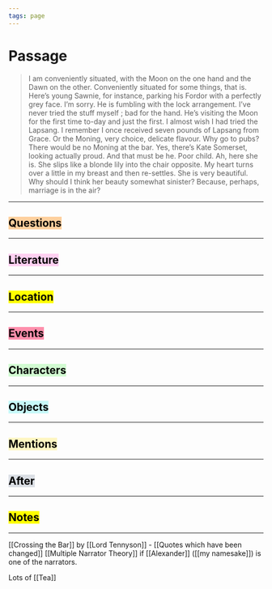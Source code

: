 ```yaml
---
tags: page
---
```

# Passage
> I am conveniently situated, with the Moon on the one hand and the Dawn on the other. Conveniently situated for some things, that is. Here’s young Sawnie, for instance, parking his Fordor with a perfectly grey face. I’m sorry. He is fumbling with the lock arrangement. I’ve never tried the stuff myself ; bad for the hand. He’s visiting the Moon for the first time to-day and just the first. I almost wish I had tried the Lapsang. I remember I once received seven pounds of Lapsang from Grace. Or the Moning, very choice, delicate flavour. Why go to pubs? There would be no Moning at the bar. Yes, there’s Kate Somerset, looking actually proud. And that must be he. Poor child. Ah, here she is. She slips like a blonde lily into the chair opposite. My heart turns over a little in my breast and then re-settles. She is very beautiful. Why should I think her beauty somewhat sinister? Because, perhaps, marriage is in the air?
---
## <mark style="background: #FFB86CA6;">Questions</mark>
---


## <mark style="background: #FFB8EBA6;">Literature</mark>
---

## <mark class="hltr-purple">Location</mark>
---

## <mark style="background: #FF5582A6;">Events</mark>
---

## <mark style="background: #BBFABBA6;">Characters</mark>
---

## <mark style="background: #ABF7F7A6;">Objects</mark>
---

## <mark style="background: #FFF3A3A6;">Mentions</mark>
---

## <mark style="background: #CACFD9A6;">After</mark>
---

## <mark class="hltr-blue">Notes</mark>
---

[[Crossing the Bar]] by [[Lord Tennyson]] - [[Quotes which have been changed]]
[[Multiple Narrator Theory]] if [[Alexander]] ([[my namesake]]) is one of the narrators.

Lots of [[Tea]]
